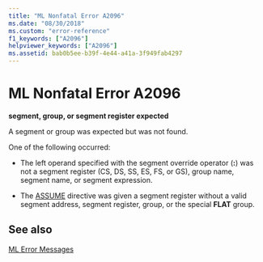 ```yaml
---
title: "ML Nonfatal Error A2096"
ms.date: "08/30/2018"
ms.custom: "error-reference"
f1_keywords: ["A2096"]
helpviewer_keywords: ["A2096"]
ms.assetid: bab0b5ee-b39f-4e44-a41a-3f949fab4297
---
```

# ML Nonfatal Error A2096

**segment, group, or segment register expected**

A segment or group was expected but was not found.

One of the following occurred:

- The left operand specified with the segment override operator (**:**) was not a segment register (CS, DS, SS, ES, FS, or GS), group name, segment name, or segment expression.

- The [ASSUME](../../assembler/masm/assume.md) directive was given a segment register without a valid segment address, segment register, group, or the special **FLAT** group.

## See also

[ML Error Messages](../../assembler/masm/ml-error-messages.md)<br/>